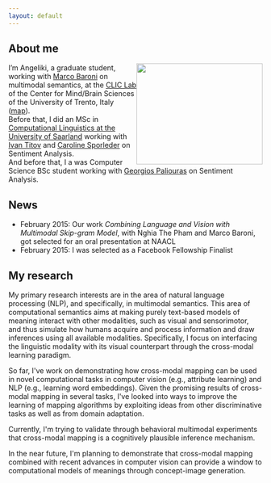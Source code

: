 ```yaml
---
layout: default
---
```




<h2 id="about-me">About me</h2>
<p><img src="../resourses/me.jpg" width="250" height="200" style="float:right">I’m Angeliki, a graduate student, working with <a href="http://clic.cimec.unitn.it/marco">Marco Baroni</a> on multimodal semantics,  at the <a href="http://clic.cimec.unitn.it">CLIC Lab</a>  of the Center for Mind/Brain Sciences of the University of Trento, Italy
(<a href="https://www.google.com/maps/place/Roveret://www.google.com/maps/place/38068+Rovereto+TN,+It%C3%A1lie/@47.2603133,11.7074777,5z/data=!4m2!3m1!1s0x47820ec143127041:0x6a9664123aebfadf">map</a>).<br />
Before that, I did an MSc in <a href="http://www.coli.uni-saarland.de">Computational Linguistics at the University of Saarland</a> working with <a href="http://ivan-titov.org">Ivan Titov</a> and <a href="http://www.uni-trier.de/index.php?id=46381">Caroline Sporleder</a> on Sentiment Analysis.<br />
And before that, I a was Computer Science BSc student working with <a href="http://users.iit.demokritos.gr/~paliourg">Georgios Paliouras</a> on Sentiment Analysis.</p>


News
---------
* February 2015: Our work *Combining Language and Vision with Multimodal Skip-gram Model*, with Nghia The Pham and Marco Baroni, got selected for an oral presentation at NAACL 
* February 2015: I was selected as a Facebook Fellowship Finalist 

My research
------------
My primary research interests are in the area of natural language
processing (NLP), and specifically, in multimodal semantics. 
This area of computational semantics aims at making purely text-based models of meaning interact with other modalities, such as visual and sensorimotor, and thus simulate how humans acquire and process information and draw inferences using all available modalities. 
Specifically, I focus on interfacing the linguistic modality with its visual counterpart through the cross-modal learning paradigm.

So far, I've work on demonstrating how  cross-modal mapping can be used in novel computational tasks in computer vision (e.g., attribute
learning) and NLP (e.g., learning word embeddings). 
Given the promising results of cross-modal mapping in several tasks, I've looked into ways to improve the learning of mapping algorithms by exploiting ideas from other discriminative tasks as well as from domain adaptation.

Currently, I'm trying to validate through behavioral multimodal experiments that cross-modal mapping is a cognitively plausible inference mechanism. 

In the near future, I'm planning to demonstrate that cross-modal mapping combined with recent advances in computer vision can provide a window to computational models of meanings through concept-image generation.


